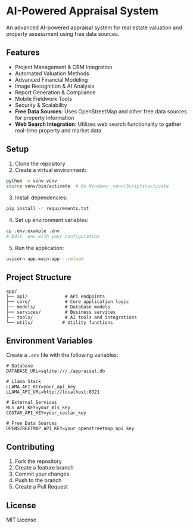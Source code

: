 # AI-Powered Appraisal System

An advanced AI-powered appraisal system for real estate valuation and property assessment using free data sources.

## Features

- Project Management & CRM Integration
- Automated Valuation Methods
- Advanced Financial Modeling
- Image Recognition & AI Analysis
- Report Generation & Compliance
- Mobile Fieldwork Tools
- Security & Scalability
- **Free Data Sources**: Uses OpenStreetMap and other free data sources for property information
- **Web Search Integration**: Utilizes web search functionality to gather real-time property and market data

## Setup

1. Clone the repository
2. Create a virtual environment:
```bash
python -m venv venv
source venv/bin/activate  # On Windows: venv\Scripts\activate
```

3. Install dependencies:
```bash
pip install -r requirements.txt
```

4. Set up environment variables:
```bash
cp .env.example .env
# Edit .env with your configuration
```

5. Run the application:
```bash
uvicorn app.main:app --reload
```

## Project Structure

```
app/
├── api/              # API endpoints
├── core/             # Core application logic
├── models/           # Database models
├── services/         # Business services
├── tools/            # AI tools and integrations
└── utils/           # Utility functions
```

## Environment Variables

Create a `.env` file with the following variables:

```
# Database
DATABASE_URL=sqlite:///./appraisal.db

# Llama Stack
LLAMA_API_KEY=your_api_key
LLAMA_API_URL=http://localhost:8321

# External Services
MLS_API_KEY=your_mls_key
COSTAR_API_KEY=your_costar_key

# Free Data Sources
OPENSTREETMAP_API_KEY=your_openstreetmap_api_key
```

## Contributing

1. Fork the repository
2. Create a feature branch
3. Commit your changes
4. Push to the branch
5. Create a Pull Request

## License

MIT License
